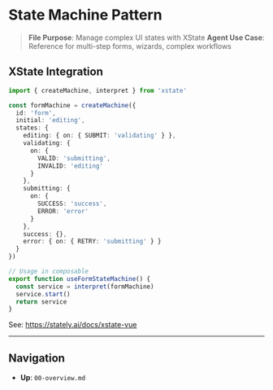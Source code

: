 # State Machine Pattern

> **File Purpose**: Manage complex UI states with XState
> **Agent Use Case**: Reference for multi-step forms, wizards, complex workflows

## XState Integration

```typescript
import { createMachine, interpret } from 'xstate'

const formMachine = createMachine({
  id: 'form',
  initial: 'editing',
  states: {
    editing: { on: { SUBMIT: 'validating' } },
    validating: {
      on: {
        VALID: 'submitting',
        INVALID: 'editing'
      }
    },
    submitting: {
      on: {
        SUCCESS: 'success',
        ERROR: 'error'
      }
    },
    success: {},
    error: { on: { RETRY: 'submitting' } }
  }
})

// Usage in composable
export function useFormStateMachine() {
  const service = interpret(formMachine)
  service.start()
  return service
}
```

See: https://stately.ai/docs/xstate-vue

---

## Navigation
- **Up**: `00-overview.md`
